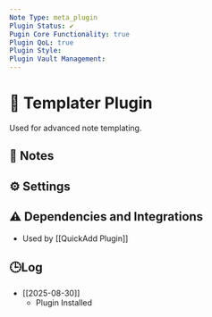 ```yaml
---
Note Type: meta_plugin
Plugin Status: ✔️
Pugin Core Functionality: true
Plugin QoL: true
Plugin Style:
Plugin Vault Management:
---
```

# 🔌 Templater Plugin

Used for advanced note templating.

## 📝 Notes

## ⚙️ Settings

## ⚠️ Dependencies and Integrations

- Used by [[QuickAdd Plugin]]

## 🕒Log

- [[2025-08-30]]
	- Plugin Installed
